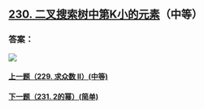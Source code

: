 ## [230. 二叉搜索树中第K小的元素](https://leetcode-cn.com/problems/kth-smallest-element-in-a-bst/)（中等）





### 答案：



![](https://img-blog.csdnimg.cn/20200807155236311.png)

#### [上一题（229. 求众数 II）(中等)](https://github.com/sdwwld/leetCode/blob/master/src/main/java/com/wld/java/leetcode/leetCode0229.md)

#### [下一题（231. 2的幂）(简单)](https://github.com/sdwwld/leetCode/blob/master/src/main/java/com/wld/java/leetcode/leetCode0231.md)